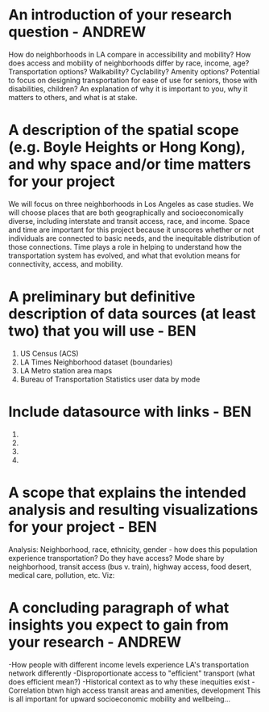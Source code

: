 # An introduction of your research question - ANDREW
How do neighborhoods in LA compare in accessibility and mobility? How does access and mobility of neighborhoods differ by race, income, age? Transportation options? Walkability? Cyclability? Amenity options? Potential to focus on designing transportation for ease of use for seniors, those with disabilities, children? An explanation of why it is important to you, why it matters to others, and what is at stake.

# A description of the spatial scope (e.g. Boyle Heights or Hong Kong), and why space and/or time matters for your project
We will focus on three neighborhoods in Los Angeles as case studies. We will choose places that are both geographically and socioeconomically diverse, including interstate and transit access, race, and income. Space and time are important for this project because it unscores whether or not individuals are connected to basic needs, and the inequitable distribution of those connections. Time plays a role in helping to understand how the transportation system has evolved, and what that evolution means for connectivity, access, and mobility. 

# A preliminary but definitive description of data sources (at least two) that you will use - BEN
1. US Census (ACS) 
2. LA Times Neighborhood dataset (boundaries)
3. LA Metro station area maps
4. Bureau of Transportation Statistics user data by mode 

# Include datasource with links - BEN
1.
2.
3.
4.

# A scope that explains the intended analysis and resulting visualizations for your project - BEN
Analysis: Neighborhood, race, ethnicity, gender - how does this population experience transportation? Do they have access? Mode share by neighborhood, transit access (bus v. train), highway access, food desert, medical care, pollution, etc. 
Viz: 

# A concluding paragraph of what insights you expect to gain from your research - ANDREW
-How people with different income levels experience LA's transportation network differently
-Disproportionate access to "efficient" transport (what does efficient mean?) 
-Historical context as to why these inequities exist 
-Correlation btwn high access transit areas and amenities, development
This is all important for upward socioeconomic mobility and wellbeing...
